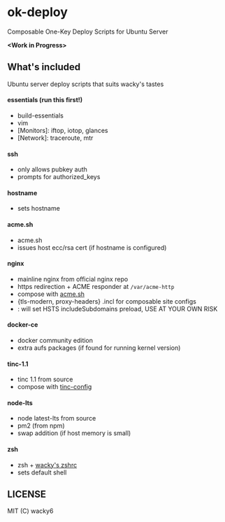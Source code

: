 # ok-deploy
Composable One-Key Deploy Scripts for Ubuntu Server

**\<Work in Progress\>**

## What's included
Ubuntu server deploy scripts that suits wacky's tastes

#### essentials (run this first!)
* build-essentials
* vim
* [Monitors]: iftop, iotop, glances
* [Network]: traceroute, mtr

#### ssh
* only allows pubkey auth
* prompts for authorized_keys

#### hostname
* sets hostname

#### acme.sh
* acme.sh
* issues host ecc/rsa cert (if hostname is configured)

#### nginx
* mainline nginx from official nginx repo
* https redirection + ACME responder at `/var/acme-http`
* compose with [acme.sh](https://github.com/Neilpang/acme.sh)
* {tls-modern, proxy-headers} .incl for composable site configs
* <Caution>: will set HSTS includeSubdomains preload, USE AT YOUR OWN RISK

#### docker-ce
* docker community edition
* extra aufs packages (if found for running kernel version)

#### tinc-1.1
* tinc 1.1 from source
* compose with [tinc-config](https://github.com/wacky6/tinc-config)

#### node-lts
* node latest-lts from source
* pm2 (from npm)
* swap addition (if host memory is small)

#### zsh
* zsh + [wacky's zshrc](https://github.com/wacky6/my_zshrc)
* sets default shell

## LICENSE
MIT (C) wacky6

